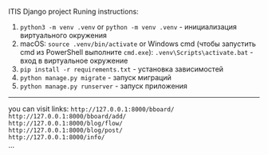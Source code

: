 ITIS Django project
Runing instructions:
1. `python3 -m venv .venv` or `python -m venv .venv` - инициализация виртуального окружения
2. macOS: `source .venv/bin/activate` or Windows cmd (чтобы запустить cmd из PowerShell выполните `cmd.exe`): `.venv\Scripts\activate.bat` - вход в виртуальное окружение
3. `pip install -r requirements.txt` - установка зависимостей
4. `python manage.py migrate` - запуск миграций
5. `python manage.py runserver` - запуск приложения
____
you can visit links:
 `http://127.0.0.1:8000/bboard/`  
 `http://127.0.0.1:8000/bboard/add/`  
 `http://127.0.0.1:8000/blog/flow/`  
 `http://127.0.0.1:8000/blog/post/`    
 `http://127.0.0.1:8000/info/`  
 ...
